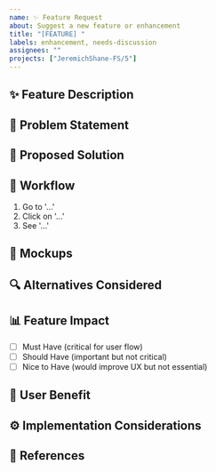 ```yaml
---
name: ✨ Feature Request
about: Suggest a new feature or enhancement
title: "[FEATURE] "
labels: enhancement, needs-discussion
assignees: ""
projects: ["JeremichShane-FS/5"]
---
```


## ✨ Feature Description

<!-- A clear and concise description of the feature you'd like to see -->

## 🎯 Problem Statement

<!-- Describe the problem this feature would solve -->

## 🧩 Proposed Solution

<!-- How do you envision this feature working? -->

## 🔄 Workflow

<!-- Describe how a user would interact with this feature (user journey) -->

1. Go to '...'
2. Click on '...'
3. See '...'

## 🎨 Mockups

<!-- If you have mockups or sketches, describe them here or attach images -->

## 🔍 Alternatives Considered

<!-- Have you considered any alternative solutions or features? -->

## 📊 Feature Impact

<!-- How would you rate this feature's importance? -->

- [ ] Must Have (critical for user flow)
- [ ] Should Have (important but not critical)
- [ ] Nice to Have (would improve UX but not essential)

## 🤝 User Benefit

<!-- Who would benefit from this feature and how? -->

## ⚙️ Implementation Considerations

<!-- Any ideas on how this could be implemented? (Optional) -->

## 📑 References

<!-- Any references, links or examples of similar features elsewhere -->
